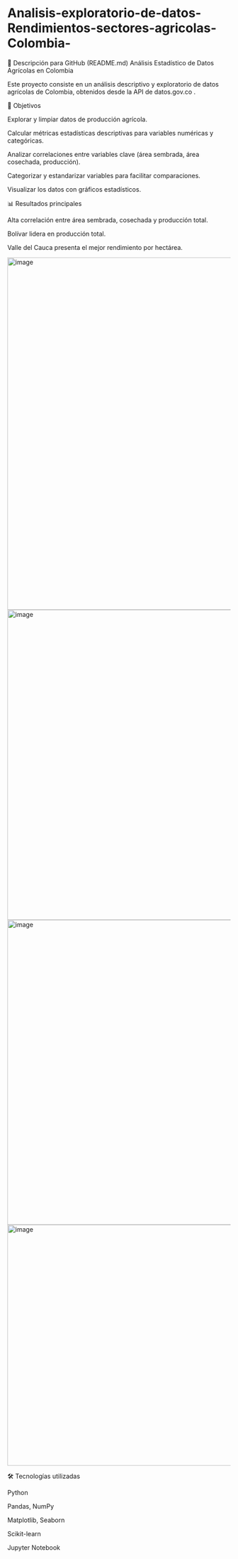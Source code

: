 # Analisis-exploratorio-de-datos-Rendimientos-sectores-agricolas-Colombia-

📂 Descripción para GitHub (README.md)
Análisis Estadístico de Datos Agrícolas en Colombia

Este proyecto consiste en un análisis descriptivo y exploratorio de datos agrícolas de Colombia, obtenidos desde la API de datos.gov.co
.

🚀 Objetivos

Explorar y limpiar datos de producción agrícola.

Calcular métricas estadísticas descriptivas para variables numéricas y categóricas.

Analizar correlaciones entre variables clave (área sembrada, área cosechada, producción).

Categorizar y estandarizar variables para facilitar comparaciones.

Visualizar los datos con gráficos estadísticos.

📊 Resultados principales

Alta correlación entre área sembrada, cosechada y producción total.

Bolívar lidera en producción total.

Valle del Cauca presenta el mejor rendimiento por hectárea.

<img width="872" height="794" alt="image" src="https://github.com/user-attachments/assets/39491f37-994b-4d76-8e03-c46f5afe3756" />


<img width="1136" height="699" alt="image" src="https://github.com/user-attachments/assets/a33f0d05-ecdf-4cb6-bcb5-bc3ebc3edf09" />

<img width="1385" height="687" alt="image" src="https://github.com/user-attachments/assets/22ce87f1-b5ce-4a4a-ab64-0bbf122f9d98" />

<img width="859" height="543" alt="image" src="https://github.com/user-attachments/assets/f8acd25b-bc78-4f17-8fa7-86ea2a1cd890" />


🛠️ Tecnologías utilizadas

Python

Pandas, NumPy

Matplotlib, Seaborn

Scikit-learn

Jupyter Notebook
